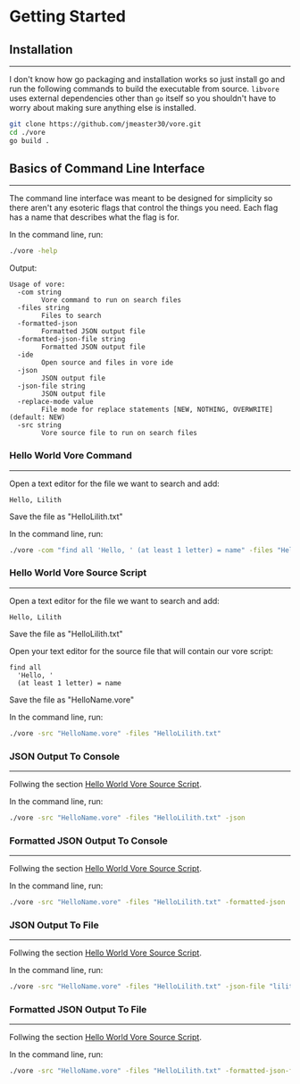 # Getting Started

## Installation

---

I don't know how go packaging and installation works so just install go and run the following commands to build the executable from source. `libvore` uses external dependencies other than `go` itself so you shouldn't have to worry about making sure anything else is installed.

```bash
git clone https://github.com/jmeaster30/vore.git
cd ./vore
go build .
```

## Basics of Command Line Interface

---

The command line interface was meant to be designed for simplicity so there aren't any esoteric flags that control the things you need. Each flag has a name that describes what the flag is for.

In the command line, run:

```bash
./vore -help
```

Output:

```text
Usage of vore:
  -com string
        Vore command to run on search files
  -files string
        Files to search
  -formatted-json
        Formatted JSON output file
  -formatted-json-file string
        Formatted JSON output file
  -ide
        Open source and files in vore ide
  -json
        JSON output file
  -json-file string
        JSON output file
  -replace-mode value
        File mode for replace statements [NEW, NOTHING, OVERWRITE] (default: NEW)
  -src string
        Vore source file to run on search files
```

### Hello World Vore Command

---

Open a text editor for the file we want to search and add:

```text
Hello, Lilith
```

Save the file as "HelloLilith.txt"

In the command line, run:

```bash
./vore -com "find all 'Hello, ' (at least 1 letter) = name" -files "HelloLilith.txt"
```

### Hello World Vore Source Script

---

Open a text editor for the file we want to search and add:

```text
Hello, Lilith
```

Save the file as "HelloLilith.txt"

Open your text editor for the source file that will contain our vore script:

```vore
find all
  'Hello, '
  (at least 1 letter) = name
```

Save the file as "HelloName.vore"

In the command line, run:

```bash
./vore -src "HelloName.vore" -files "HelloLilith.txt"
```

### JSON Output To Console

---

Follwing the section [Hello World Vore Source Script](#hello-world-vore-source-script).

In the command line, run:

```bash
./vore -src "HelloName.vore" -files "HelloLilith.txt" -json
```

### Formatted JSON Output To Console

---

Follwing the section [Hello World Vore Source Script](#hello-world-vore-source-script).

In the command line, run:

```bash
./vore -src "HelloName.vore" -files "HelloLilith.txt" -formatted-json
```

### JSON Output To File

---

Follwing the section [Hello World Vore Source Script](#hello-world-vore-source-script).

In the command line, run:

```bash
./vore -src "HelloName.vore" -files "HelloLilith.txt" -json-file "lilith.output"
```

### Formatted JSON Output To File

---

Follwing the section [Hello World Vore Source Script](#hello-world-vore-source-script).

In the command line, run:

```bash
./vore -src "HelloName.vore" -files "HelloLilith.txt" -formatted-json-file "lilith.formatted.output"
```
